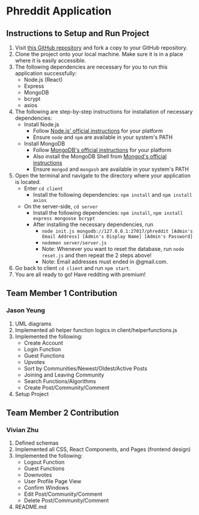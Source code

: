 
# Phreddit Application 

## Instructions to Setup and Run Project

1. Visit [this GitHub repository](https://github.com/ckane-sbu-s25-cse316/project-s25-redditpremium4) and fork a copy to your GitHub repository.
2. Clone the project onto your local machine. Make sure it is in a place where it is easily accessible.   
3. The following dependencies are necessary for you to run this application successfully:  
   - Node.js (React)
   - Express  
   - MongoDB  
   - bcrypt  
   - axios  
4. The following are step-by-step instructions for installation of necessary dependencies:
    - Install Node.js
        - Follow [Node.js' official instructions](https://nodejs.org/en/download) for your platform
        - Ensure `node` and `npm` are available in your system's PATH
    - Install MongoDB
        - Follow [MongoDB's official instructions](https://www.mongodb.com/docs/manual/installation/?msockid=17e9116122d96ece042604fe23d86f8c) for your platform
        - Also install the MongoDB Shell from [Mongod's official instructions](https://www.mongodb.com/docs/mongodb-shell/install/#std-label-mdb-shell-install)
        - Ensure `mongod` and `mongosh` are available in your system's PATH
5. Open the terminal and navigate to the directory where your application is located.
    - Enter `cd client`
        - Install the following dependencies: `npm install` and `npm install axios`
    - On the server-side, `cd server`
        - Install the following dependencies: `npm install`, `npm install express mongoose bcrypt`
        - After installing the necessary dependencies, run 
            - `node init.js mongodb://127.0.0.1:27017/phreddit [Admin's Email Address] [Admin's Display Name] [Admin's Password]`
            - `nodemon server/server.js`
            - Note: Whenever you want to reset the database, run `node reset.js` and then repeat the 2 steps above!
            - Note: Email addresses must ended in @gmail.com.
6. Go back to client `cd client` and run `npm start`.
7. You are all ready to go! Have reddting with premium!



## Team Member 1 Contribution
### Jason Yeung
1. UML diagrams
2. Implemented all helper function logics in client/helperfunctions.js
3. Implemented the following:
    - Create Account
    - Login Function
    - Guest Functions
    - Upvotes
    - Sort by Communities/Newest/Oldest/Active Posts
    - Joining and Leaving Community
    - Search Functions/Algorithms
    - Create Post/Community/Comment
4. Setup Project
## Team Member 2 Contribution
### Vivian Zhu

1. Defined schemas
2. Implemented all CSS, React Components, and Pages (frontend design)
3. Implemented the following:
    - Logout Function
    - Guest Functions
    - Downvotes
    - User Profile Page View
    - Confirm Windows
    - Edit Post/Community/Comment
    - Delete Post/Community/Comment
4. README.md
